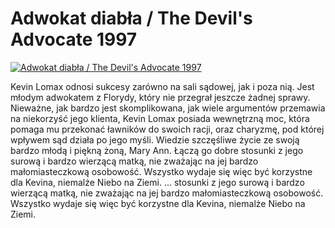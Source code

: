 Adwokat diabła / The Devil's Advocate 1997 
=============
[![Adwokat diabła / The Devil's Advocate 1997 ](http://vidos.pl/images/player.gif)](http://vidos.pl/adwokat-diabla-the-devil-s-advocate-1997)

 Kevin Lomax odnosi sukcesy zarówno na sali sądowej, jak i poza nią. Jest młodym adwokatem z Florydy, który nie przegrał jeszcze żadnej sprawy. Nieważne, jak bardzo jest skomplikowana, jak wiele argumentów przemawia na niekorzyść jego klienta, Kevin Lomax posiada wewnętrzną moc, która pomaga mu przekonać ławników do swoich racji, oraz charyzmę, pod której wpływem sąd działa po jego myśli. Wiedzie szczęśliwe życie ze swoją bardzo młodą i piękną żoną, Mary Ann. Łączą go dobre stosunki z jego surową i bardzo wierzącą matką, nie zważając na jej bardzo małomiasteczkową osobowość. Wszystko wydaje się więc być korzystne dla Kevina, niemalże Niebo na Ziemi.   ... stosunki z jego surową i bardzo wierzącą matką, nie zważając na jej bardzo małomiasteczkową osobowość. Wszystko wydaje się więc być korzystne dla Kevina, niemalże Niebo na Ziemi.
